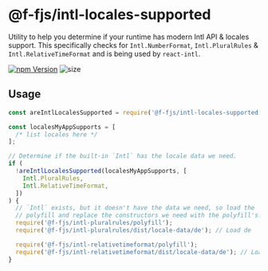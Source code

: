 # @f-fjs/intl-locales-supported

Utility to help you determine if your runtime has modern Intl API & locales support. This specifically checks for `Intl.NumberFormat`, `Intl.PluralRules` & `Intl.RelativeTimeFormat` and is being used by `react-intl`.

[![npm Version](https://badgen.net/npm/v/@f-fjs/intl-locales-supported)](https://www.npmjs.org/package/@f-fjs/intl-locales-supported)
![size](https://badgen.net/bundlephobia/minzip/@f-fjs/intl-locales-supported)

## Usage

```js
const areIntlLocalesSupported = require('@f-fjs/intl-locales-supported');

const localesMyAppSupports = [
  /* list locales here */
];

// Determine if the built-in `Intl` has the locale data we need.
if (
  !areIntlLocalesSupported(localesMyAppSupports, [
    Intl.PluralRules,
    Intl.RelativeTimeFormat,
  ])
) {
  // `Intl` exists, but it doesn't have the data we need, so load the
  // polyfill and replace the constructors we need with the polyfill's.
  require('@f-fjs/intl-pluralrules/polyfill');
  require('@f-fjs/intl-pluralrules/dist/locale-data/de'); // Load de

  require('@f-fjs/intl-relativetimeformat/polyfill');
  require('@f-fjs/intl-relativetimeformat/dist/locale-data/de'); // Load de
}
```
